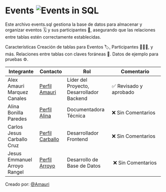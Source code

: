 # Events ![Events in SQL](https://img.shields.io/badge/Events_in_SQL-Database-orange)

Este archivo events.sql gestiona la base de datos para almacenar y organizar eventos 🗓️ y sus participantes 👥, asegurando que las relaciones entre tablas estén correctamente establecidas.

Características
Creación de tablas para Eventos 🏷️, Participantes 🧑‍🤝‍🧑, y más.
Relaciones entre tablas con claves foráneas 🔑.
Datos de ejemplo para pruebas ⚙️.

| Integrante                  | Contacto                            | Rol                    | Comentario |
|------------------------------|----------------------------------|-----------------------------------|----------|
| Alex Amauri Marquez Canales  | [Perfil Amauri](https://github.com/Alex01Dev) | Líder del Proyecto, Desarrollador Backend | ✅ Revisado y aprobado |
| Alina Bonilla Paredes        | [Perfil Alina](https://github.com/Ali-2121) | Documentadora Técnica | ❌ Sin Comentarios |
| Carlos Jesus Carballo Cruz   | [Perfil Carballo](https://github.com/CarlosJ67) | Desarrollador Frontend | ❌ Sin Comentarios |
| Jesus Emmanuel Arroyo Rangel | [Perfil Arroyo](https://github.com/des-arrosho) | Desarrollo de Base de Datos | ❌ Sin Comentarios |

Creado por: [@Amauri](https://github.com/Alex01Dev)